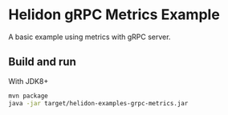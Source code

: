 # Helidon gRPC Metrics Example

A basic example using metrics with gRPC server.

## Build and run

With JDK8+
```bash
mvn package
java -jar target/helidon-examples-grpc-metrics.jar
```
